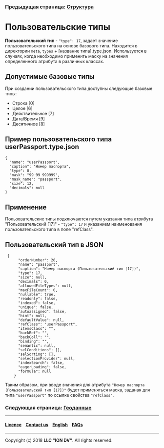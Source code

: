 ### Предыдущая страница: [Структура](/docs/ru/2_system_description/metadata_structure/meta_class/type_isstruct16.md)

# Пользовательские типы

**Пользовательский тип** - `"type": 17`, задает значение пользовательского типа на основе базового типа. Находится в директории `meta`, `types` + [название типа].type.json. Используется в случаях, когда необходимо применить маску на значения определенного атрибута в различных классах.

## Допустимые базовые типы

При создании пользовательского типа доступны следующие базовые типы:

* Строка [0]
* Целое [6]
* Действительное [7]
* Дата/Время [9]
* Десятичное [8]

## Пример пользовательского типа userPassport.type.json
```
{
  "name": "userPassport",
  "caption": "Номер паспорта",
  "type": 0,
  "mask": "99 99 999999",
  "mask_name": "passport",
  "size": 12,
  "decimals": null
}
```


## Применение

Пользовательские типы подключаются путем указания типа атрибута "Пользовательский [17]" - `"type": 17` и указанием наименования пользовательского типа в поле "refClass". 

## Пользовательский тип в JSON

```
 {
      "orderNumber": 20,
      "name": "passport",
      "caption": "Номер паспорта (Пользовательский тип [17])",
      "type": 17,
      "size": null,
      "decimals": 0,
      "allowedFileTypes": null,
      "maxFileCount": 0,
      "nullable": true,
      "readonly": false,
      "indexed": false,
      "unique": false,
      "autoassigned": false,
      "hint": null,
      "defaultValue": null,
      "refClass": "userPassport",
      "itemsClass": "",
      "backRef": "",
      "backColl": "",
      "binding": "",
      "semantic": null,
      "selConditions": [],
      "selSorting": [],
      "selectionProvider": null,
      "indexSearch": false,
      "eagerLoading": false,
      "formula": null
    }
```

Таким образом, при вводе значения для атрибута `"Номер паспорта (Пользовательский тип [17])"` будет применяться маска, заданая для типа `"userPassport"` по ссылке свойства `"refClass"`. 


### Следующая страница: [Геоданные](/docs/ru/2_system_description/metadata_structure/meta_class/type_geodata100.md)
--------------------------------------------------------------------------  


 #### [Licence](/LICENCE.md) &ensp;  [Contact us](https://iondv.com) &ensp;  [English](/docs/en/2_system_description/metadata_structure/meta_class/type_user17.md)   &ensp; [FAQs](/faqs.md)          



--------------------------------------------------------------------------  

Copyright (c) 2018 **LLC "ION DV"**.
All rights reserved. 